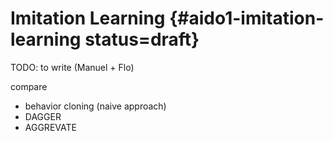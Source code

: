 # Imitation Learning {#aido1-imitation-learning status=draft}

TODO: to write (Manuel + Flo)

compare

- behavior cloning (naive approach)
- DAGGER
- AGGREVATE
